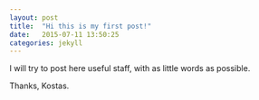 ```yaml
---
layout: post
title:  "Hi this is my first post!"
date:   2015-07-11 13:50:25
categories: jekyll
---
```

I will try to post here useful staff, with as little words as possible.

Thanks, 
Kostas.

